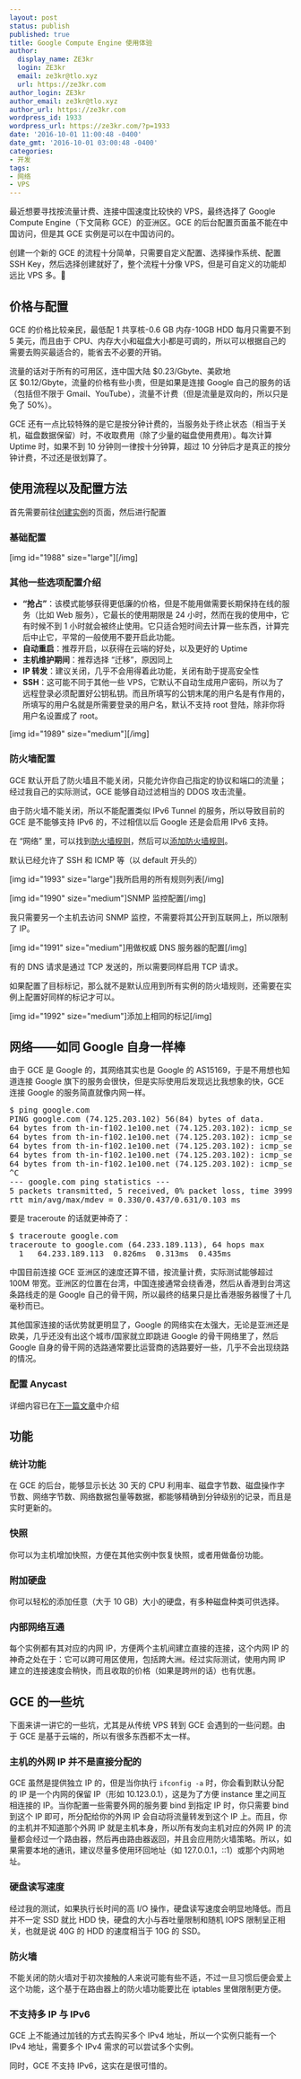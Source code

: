 ```yaml
---
layout: post
status: publish
published: true
title: Google Compute Engine 使用体验
author:
  display_name: ZE3kr
  login: ZE3kr
  email: ze3kr@tlo.xyz
  url: https://ze3kr.com
author_login: ZE3kr
author_email: ze3kr@tlo.xyz
author_url: https://ze3kr.com
wordpress_id: 1933
wordpress_url: https://ze3kr.com/?p=1933
date: '2016-10-01 11:00:48 -0400'
date_gmt: '2016-10-01 03:00:48 -0400'
categories:
- 开发
tags:
- 网络
- VPS
---
```

<p>最近想要寻找按流量计费、连接中国速度比较快的 VPS，最终选择了 Google Compute Engine（下文简称 GCE）的亚洲区。GCE 的后台配置页面虽不能在中国访问，但是其 GCE 实例是可以在中国访问的。</p>
<p>创建一个新的 GCE 的流程十分简单，只需要自定义配置、选择操作系统、配置 SSH Key，然后选择创建就好了，整个流程十分像 VPS，但是可自定义的功能却远比 VPS 多。</p>
<p><!--more--></p>
<h2>价格与配置</h2>
<p>GCE 的价格比较亲民，最低配 1 共享核-0.6 GB 内存-10GB HDD 每月只需要不到 5 美元，而且由于 CPU、内存大小和磁盘大小都是可调的，所以可以根据自己的需要去购买最适合的，能省去不必要的开销。</p>
<p>流量的话对于所有的可用区，连中国大陆 $0.23/Gbyte、美欧地区 $0.12/Gbyte，流量的价格有些小贵，但是如果是连接 Google 自己的服务的话（包括但不限于 Gmail、YouTube），流量不计费（但是流量是双向的，所以只是免了 50%）。</p>
<p>GCE 还有一点比较特殊的是它是按分钟计费的，当服务处于终止状态（相当于关机，磁盘数据保留）时，不收取费用（除了少量的磁盘使用费用）。每次计算 Uptime 时，如果不到 10 分钟则一律按十分钟算，超过 10 分钟后才是真正的按分钟计费，不过还是很划算了。</p>
<h2>使用流程以及配置方法</h2>
<p>首先需要前往<a href="https://console.cloud.google.com/compute/instancesAdd" target="_blank">创建实例</a>的页面，然后进行配置</p>
<h3>基础配置</h3>
<p>[img id="1988" size="large"][/img]</p>
<h3>其他一些选项配置介绍</h3>
<ul>
<li><strong>“抢占”</strong>：该模式能够获得更低廉的价格，但是不能用做需要长期保持在线的服务（比如 Web 服务），它最长的使用期限是 24 小时，然而在我的使用中，它有时候不到 1 小时就会被终止使用。它只适合短时间去计算一些东西，计算完后中止它，平常的一般使用不要开启此功能。</li>
<li><strong>自动重启</strong>：推荐开启，以获得在云端的好处，以及更好的 Uptime</li>
<li><strong>主机维护期间</strong>：推荐选择 “迁移”，原因同上</li>
<li><strong>IP 转发</strong>：建议关闭，几乎不会用得着此功能，关闭有助于提高安全性</li>
<li><strong>SSH</strong>：这可能不同于其他一些 VPS，它默认不自动生成用户密码，所以为了远程登录必须配置好公钥私钥。而且所填写的公钥末尾的用户名是有作用的，所填写的用户名就是所需要登录的用户名，默认不支持 root 登陆，除非你将用户名设置成了 root。</li>
</ul>
<p>[img id="1989" size="medium"][/img]</p>
<h3>防火墙配置</h3>
<p>GCE 默认开启了防火墙且不能关闭，只能允许你自己指定的协议和端口的流量；经过我自己的实际测试，GCE 能够自动过滤相当的 DDOS 攻击流量。</p>
<p>由于防火墙不能关闭，所以不能配置类似 IPv6 Tunnel 的服务，所以导致目前的 GCE 是不能够支持 IPv6 的，不过相信以后 Google 还是会启用 IPv6 支持。</p>
<p>在 “网络” 里，可以找到<a href="https://console.cloud.google.com/networking/firewalls/list" target="_blank">防火墙规则</a>，然后可以<a href="https://console.cloud.google.com/networking/firewalls/add" target="_blank">添加防火墙规则</a>。</p>
<p>默认已经允许了 SSH 和 ICMP 等（以 default 开头的）</p>
<p>[img id="1993" size="large"]我所启用的所有规则列表[/img]</p>
<p>[img id="1990" size="medium"]SNMP 监控配置[/img]</p>
<p>我只需要另一个主机去访问 SNMP 监控，不需要将其公开到互联网上，所以限制了 IP。</p>
<p>[img id="1991" size="medium"]用做权威 DNS 服务器的配置[/img]</p>
<p>有的 DNS 请求是通过 TCP 发送的，所以需要同样启用 TCP 请求。</p>
<p>如果配置了目标标记，那么就不是默认应用到所有实例的防火墙规则，还需要在实例上配置好同样的标记才可以。</p>
<p>[img id="1992" size="medium"]添加上相同的标记[/img]</p>
<h2>网络——如同 Google 自身一样棒</h2>
<p>由于 GCE 是 Google 的，其网络其实也是 Google 的 AS15169，于是不用想也知道连接 Google 旗下的服务会很快，但是实际使用后发现远比我想象的快，GCE 连接 Google 的服务简直就像内网一样。</p>
<pre class="lang:sh decode:true">$ ping google.com
PING google.com (74.125.203.102) 56(84) bytes of data.
64 bytes from th-in-f102.1e100.net (74.125.203.102): icmp_seq=1 ttl=53 time=0.631 ms
64 bytes from th-in-f102.1e100.net (74.125.203.102): icmp_seq=2 ttl=53 time=0.433 ms
64 bytes from th-in-f102.1e100.net (74.125.203.102): icmp_seq=3 ttl=53 time=0.330 ms
64 bytes from th-in-f102.1e100.net (74.125.203.102): icmp_seq=4 ttl=53 time=0.378 ms
64 bytes from th-in-f102.1e100.net (74.125.203.102): icmp_seq=5 ttl=53 time=0.413 ms
^C
--- google.com ping statistics ---
5 packets transmitted, 5 received, 0% packet loss, time 3999ms
rtt min/avg/max/mdev = 0.330/0.437/0.631/0.103 ms</pre>
<p>要是 traceroute 的话就更神奇了：</p>
<pre class="lang:sh decode:true">$ traceroute google.com
traceroute to google.com (64.233.189.113), 64 hops max
  1   64.233.189.113  0.826ms  0.313ms  0.435ms</pre>
<p>中国目前连接 GCE 亚洲区的速度还算不错，按流量计费，实际测试能够超过 100M 带宽。亚洲区的位置在台湾，中国连接通常会绕香港，然后从香港到台湾这条路线走的是 Google 自己的骨干网，所以最终的结果只是比香港服务器慢了十几毫秒而已。</p>
<p>其他国家连接的话优势就更明显了，Google 的网络实在太强大，无论是亚洲还是欧美，几乎还没有出这个城市/国家就立即跳进 Google 的骨干网络里了，然后 Google 自身的骨干网的选路通常要比运营商的选路要好一些，几乎不会出现绕路的情况。</p>
<h3>配置 Anycast</h3>
<p>详细内容已在<a href="https://ze3kr.com/2016/10/build-a-anycast-network-gce/">下一篇文章</a>中介绍</p>
<h2>功能</h2>
<h3>统计功能</h3>
<p>在 GCE 的后台，能够显示长达 30 天的 CPU 利用率、磁盘字节数、磁盘操作字节数、网络字节数、网络数据包量等数据，都能够精确到分钟级别的记录，而且是实时更新的。</p>
<h3>快照</h3>
<p>你可以为主机增加快照，方便在其他实例中恢复快照，或者用做备份功能。</p>
<h3>附加硬盘</h3>
<p>你可以轻松的添加任意（大于 10 GB）大小的硬盘，有多种磁盘种类可供选择。</p>
<h3>内部网络互通</h3>
<p>每个实例都有其对应的内网 IP，方便两个主机间建立直接的连接，这个内网 IP 的神奇之处在于：它可以跨可用区使用，包括跨大洲。经过实际测试，使用内网 IP 建立的连接速度会稍快，而且收取的价格（如果是跨州的话）也有优惠。</p>
<h2>GCE 的一些坑</h2>
<p>下面来讲一讲它的一些坑，尤其是从传统 VPS 转到 GCE 会遇到的一些问题。由于 GCE 是基于云端的，所以有很多东西都不太一样。</p>
<h3>主机的外网 IP 并不是直接分配的</h3>
<p>GCE 虽然是提供独立 IP 的，但是当你执行 <code>ifconfig -a</code> 时，你会看到默认分配的 IP 是一个内网的保留 IP（形如 10.123.0.1），这是为了方便 instance 里之间互相连接的 IP。当你配置一些需要外网的服务要 bind 到指定 IP 时，你只需要 bind 到这个 IP 即可，所分配给你的外网 IP 会自动将流量转发到这个 IP 上。而且，你的主机并不知道那个外网 IP 就是主机本身，所以所有发向主机对应的外网 IP 的流量都会经过一个路由器，然后再由路由器返回，并且会应用防火墙策略。所以，如果需要本地的通讯，建议尽量多使用环回地址（如 127.0.0.1，::1）或那个内网地址。</p>
<h3>硬盘读写速度</h3>
<p>经过我的测试，如果执行长时间的高 I/O 操作，硬盘读写速度会明显地降低。而且并不一定 SSD 就比 HDD 快，硬盘的大小与吞吐量限制和随机 IOPS 限制呈正相关，也就是说 40G 的 HDD 的速度相当于 10G 的 SSD。</p>
<h3>防火墙</h3>
<p>不能关闭的防火墙对于初次接触的人来说可能有些不适，不过一旦习惯后便会爱上这个功能，这个基于在路由器上的防火墙功能要比在 iptables 里做限制更方便。</p>
<h3>不支持多 IP 与 IPv6</h3>
<p>GCE 上不能通过加钱的方式去购买多个 IPv4 地址，所以一个实例只能有一个 IPv4 地址，需要多个 IPv4 需求的可以尝试多个实例。</p>
<p>同时，GCE 不支持 IPv6，这实在是很可惜的。</p>
<h3></h3>
